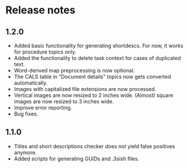 # Release notes

## 1.2.0
* Added basic functionality for generating shortdescs. For now, it works for procedure topics only.
* Added the functionality to delete task context for cases of duplicated text.
* Word-derived map preprocessing is now optional.
* The CALS table in "Document details" topics now gets converted automatically.
* Images with capitalized file extensions are now processed.
* Vertical images are now resized to 2 inches wide. (Almost) square images are now resized to 3 inches wide.
* Improve error reporting.
* Bug fixes.

## 1.1.0
* Titles and short descriptions checker does not yield false positives anymore.
* Added scripts for generating GUIDs and .3sish files.
